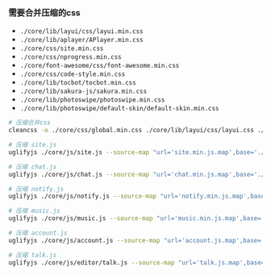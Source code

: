 ### 需要合并压缩的css
+ `./core/lib/layui/css/layui.min.css`
+ `./core/lib/aplayer/APlayer.min.css`
+ `./core/css/site.min.css`
+ `./core/css/nprogress.min.css`
+ `./core/font-awesome/css/font-awesome.min.css`
+ `./core/css/code-style.min.css`
+ `./core/lib/tocbot/tocbot.min.css`
+ `./core/lib/sakura-js/sakura.min.css`
+ `./core/lib/photoswipe/photoswipe.min.css`
+ `./core/lib/photoswipe/default-skin/default-skin.min.css`

``` bash
# 压缩合并css
cleancss -o ./core/css/global.min.css ./core/lib/layui/css/layui.css ./core/lib/aplayer/Aplayer.min.css ./core/css/site.css ./core/css/nprogress.css ./core/font-awesome/css/font-awesome.css ./core/css/code-style.css ./core/lib/tocbot/tocbot.css ./core/lib/sakura-js/sakura.min.css ./core/lib/photoswipe/photoswipe.css ./core/lib/photoswipe/default-skin/default-skin.css
```

``` bash
# 压缩 site.js
uglifyjs ./core/js/site.js --source-map "url='site.min.js.map',base='./core/js'" -o ./core/js/site.min.js -c -m

# 压缩 chat.js
uglifyjs ./core/js/chat.js --source-map "url='chat.min.js.map',base='./core/js'" -o ./core/js/chat.min.js -c -m

# 压缩 notify.js
uglifyjs ./core/js/notify.js --source-map "url='notify.min.js.map',base='./core/js'" -o ./core/js/notify.min.js -c -m

# 压缩 music.js
uglifyjs ./core/js/music.js --source-map "url='music.min.js.map',base='./core/js'" -o ./core/js/music.min.js -c -m

# 压缩 account.js
uglifyjs ./core/js/account.js --source-map "url='account.js.map',base='./core/js'" -o ./core/js/account.min.js -c -m

# 压缩 talk.js
uglifyjs ./core/js/editor/talk.js --source-map "url='talk.js.map',base='./core/js'" -o ./core/js/editor/talk.min.js -c -m
```